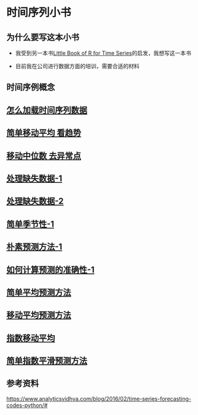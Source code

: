 # 时间序列小书

## 为什么要写这本小书

* 我受到另一本书[Little Book of R for Time Series](https://a-little-book-of-r-for-time-series.readthedocs.io/en/latest/)的启发，我想写这一本书

* 目前我在公司进行数据方面的培训，需要合适的材料

## 时间序例概念

## [怎么加载时间序列数据](02-data-load/Load-Time-Series.ipynb)


## [简单移动平均 看趋势](03-moving-average/moving-average.ipynb)

## [移动中位数 去异常点](04-moving-median/moving-median.ipynb)

## [处理缺失数据-1](05-missing-values-1/missing-values.ipynb)

## [处理缺失数据-2](05-missing-values-2/missing-values.ipynb)

## [简单季节性-1](06-simple-trend-seasonality/simple-trend-seasonality.ipynb)

## [朴素预测方法-1](07-naive-method-1/naive-method.ipynb)

## [如何计算预测的准确性-1](08-eval-model-1/eval-model.ipynb)

## [简单平均预测方法](09-simple-average-method/simple-average-method.ipynb)

## [移动平均预测方法](10-moving-average-method/moving-average-method.ipynb)

## [指数移动平均](11-exponential-moving-average/exponential-moving-average.ipynb)

## [简单指数平滑预测方法](12-simple-exponential-smoothing/simple-exponential-smoothing.ipynb)






## 参考资料

https://www.analyticsvidhya.com/blog/2016/02/time-series-forecasting-codes-python/#
